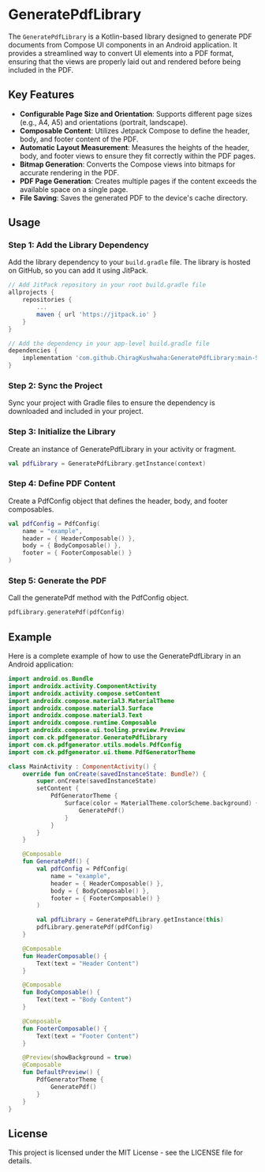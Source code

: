 # GeneratePdfLibrary

The `GeneratePdfLibrary` is a Kotlin-based library designed to generate PDF documents from Compose
UI components in an Android application. It provides a streamlined way to convert UI elements into a
PDF format, ensuring that the views are properly laid out and rendered before being included in the
PDF.

## Key Features

- **Configurable Page Size and Orientation**: Supports different page sizes (e.g., A4, A5) and
  orientations (portrait, landscape).
- **Composable Content**: Utilizes Jetpack Compose to define the header, body, and footer content of
  the PDF.
- **Automatic Layout Measurement**: Measures the heights of the header, body, and footer views to
  ensure they fit correctly within the PDF pages.
- **Bitmap Generation**: Converts the Compose views into bitmaps for accurate rendering in the PDF.
- **PDF Page Generation**: Creates multiple pages if the content exceeds the available space on a
  single page.
- **File Saving**: Saves the generated PDF to the device's cache directory.

## Usage

### Step 1: Add the Library Dependency

Add the library dependency to your `build.gradle` file. The library is hosted on GitHub, so you can
add it using JitPack.

```groovy
// Add JitPack repository in your root build.gradle file
allprojects {
    repositories {
        ...
        maven { url 'https://jitpack.io' }
    }
}

// Add the dependency in your app-level build.gradle file
dependencies {
    implementation 'com.github.ChiragKushwaha:GeneratePdfLibrary:main-SNAPSHOT'
}
```

### Step 2: Sync the Project

Sync your project with Gradle files to ensure the dependency is downloaded and included in your
project.

### Step 3: Initialize the Library

Create an instance of GeneratePdfLibrary in your activity or fragment.

```kotlin
val pdfLibrary = GeneratePdfLibrary.getInstance(context)
```

### Step 4: Define PDF Content

Create a PdfConfig object that defines the header, body, and footer composables.

```kotlin
val pdfConfig = PdfConfig(
    name = "example",
    header = { HeaderComposable() },
    body = { BodyComposable() },
    footer = { FooterComposable() }
)
```

### Step 5: Generate the PDF

Call the generatePdf method with the PdfConfig object.

```kotlin
pdfLibrary.generatePdf(pdfConfig)
```

## Example

Here is a complete example of how to use the GeneratePdfLibrary in an Android application:

```kotlin
import android.os.Bundle
import androidx.activity.ComponentActivity
import androidx.activity.compose.setContent
import androidx.compose.material3.MaterialTheme
import androidx.compose.material3.Surface
import androidx.compose.material3.Text
import androidx.compose.runtime.Composable
import androidx.compose.ui.tooling.preview.Preview
import com.ck.pdfgenerator.GeneratePdfLibrary
import com.ck.pdfgenerator.utils.models.PdfConfig
import com.ck.pdfgenerator.ui.theme.PdfGeneratorTheme

class MainActivity : ComponentActivity() {
    override fun onCreate(savedInstanceState: Bundle?) {
        super.onCreate(savedInstanceState)
        setContent {
            PdfGeneratorTheme {
                Surface(color = MaterialTheme.colorScheme.background) {
                    GeneratePdf()
                }
            }
        }
    }

    @Composable
    fun GeneratePdf() {
        val pdfConfig = PdfConfig(
            name = "example",
            header = { HeaderComposable() },
            body = { BodyComposable() },
            footer = { FooterComposable() }
        )

        val pdfLibrary = GeneratePdfLibrary.getInstance(this)
        pdfLibrary.generatePdf(pdfConfig)
    }

    @Composable
    fun HeaderComposable() {
        Text(text = "Header Content")
    }

    @Composable
    fun BodyComposable() {
        Text(text = "Body Content")
    }

    @Composable
    fun FooterComposable() {
        Text(text = "Footer Content")
    }

    @Preview(showBackground = true)
    @Composable
    fun DefaultPreview() {
        PdfGeneratorTheme {
            GeneratePdf()
        }
    }
}
```

## License

This project is licensed under the MIT License - see the LICENSE file for details.